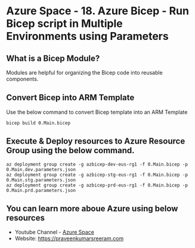 # Azure Space - 18. Azure Bicep - Run Bicep script in Multiple Environments using Parameters

## What is a Bicep Module?
Modules are helpful for organizing the Bicep code into reusable components.

## Convert Bicep into ARM Template
Use the below command to convert Bicep template into an ARM Template
```
bicep build 0.Main.bicep
```
## Execute & Deploy resources to Azure Resource Group using the below command.

```
az deployment group create -g azbicep-dev-eus-rg1 -f 0.Main.bicep -p 0.Main.dev.parameters.json
az deployment group create -g azbicep-stg-eus-rg1 -f 0.Main.bicep -p 0.Main.stg.parameters.json
az deployment group create -g azbicep-prd-eus-rg1 -f 0.Main.bicep -p 0.Main.prd.parameters.json

```

## You can learn more aboue Azure using below resources

* Youtube Channel - [Azure Space](https://www.youtube.com/channel/UCAyKimu-hwmy0kpYprjSPBg?sub_confirmation=1)
* Website: <https://praveenkumarsreeram.com>
